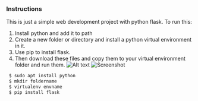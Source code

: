 ### Instructions
This is just a simple web development project with python flask.
To run this:
1. Install python and add it to path
2. Create a new folder or directory and install a python virtual environment in it. 
3. Use pip to install flask.
4. Then download these files and copy them to your virtual environment folder and run them.
![Alt text](relative/gitpic.png?raw=true "Title")
![Screenshot](https://github.com/kwamito/first1/master/gitpic)


```bash
 $ sudo apt install python
 $ mkdir foldername
 $ virtualenv envname
 $ pip install flask
```
